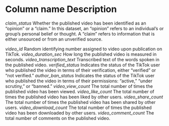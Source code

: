 # Column name                Description
                  
*claim_status*               Whether the published video has been identified as an “opinion” or a “claim.” In this dataset, an “opinion” refers to an individual’s or group’s personal belief or thought. A “claim” 
                             refers to information that is either unsourced or from an unverified source.
                            
*video_id*                   Random identifying number assigned to video upon publication on TikTok.
*video_duration_sec*         How long the published video is measured in seconds.
*video_transcription_text*   Transcribed text of the words spoken in the published video.
*verified_status*            Indicates the status of the TikTok user who published the video in terms of their verification, either “verified” or “not verified.” 
*author_ban_status*          Indicates the status of the TikTok user who published the video in terms of their permissions: “active,” “under scrutiny,” or “banned.” 
*video_view_count*           The total number of times the published video has been viewed. 
*video_like_count*           The total number of times the published video has been liked by other users.
*video_share_count*          The total number of times the published video has been shared by other users.
*video_download_count*       The total number of times the published video has been downloaded by other users. 
*video_comment_count*        The total number of comments on the published video. 
